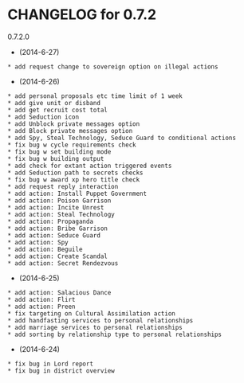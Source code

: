    CHANGELOG for 0.7.2
   ===================

   0.7.2.0

   * (2014-6-27)

    * add request change to sovereign option on illegal actions

   * (2014-6-26)

    * add personal proposals etc time limit of 1 week
    * add give unit or disband
    * add get recruit cost total
    * add Seduction icon
    * add Unblock private messages option
    * add Block private messages option
    * add Spy, Steal Technology, Seduce Guard to conditional actions
    * fix bug w cycle requirements check
    * fix bug w set building mode
    * fix bug w building output
    * add check for extant action triggered events
    * add Seduction path to secrets checks
    * fix bug w award xp hero title check
    * add request reply interaction
    * add action: Install Puppet Government
    * add action: Poison Garrison
    * add action: Incite Unrest
    * add action: Steal Technology
    * add action: Propaganda
    * add action: Bribe Garrison
    * add action: Seduce Guard
    * add action: Spy
    * add action: Beguile
    * add action: Create Scandal
    * add action: Secret Rendezvous

   * (2014-6-25)

    * add action: Salacious Dance
    * add action: Flirt
    * add action: Preen
    * fix targeting on Cultural Assimilation action
    * add handfasting services to personal relationships
    * add marriage services to personal relationships
    * add sorting by relationship type to personal relationships

   * (2014-6-24)

    * fix bug in Lord report
    * fix bug in district overview
